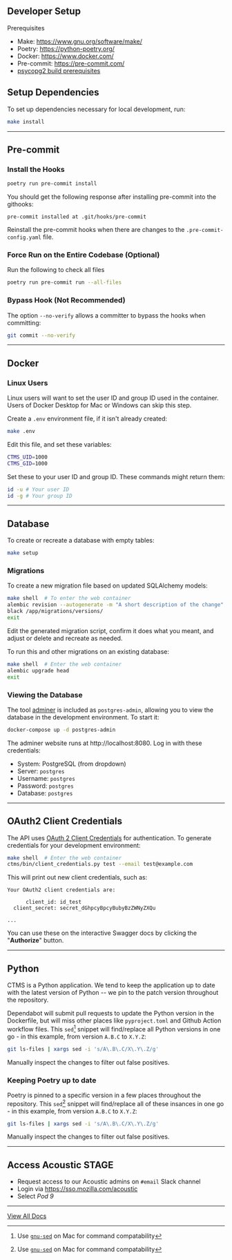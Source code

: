 ## Developer Setup

Prerequisites

- Make: https://www.gnu.org/software/make/
- Poetry: https://python-poetry.org/
- Docker: https://www.docker.com/
- Pre-commit: https://pre-commit.com/
- [psycopg2 build prerequisites](https://www.psycopg.org/docs/install.html#build-prerequisites)

## Setup Dependencies

To set up dependencies necessary for local development, run:

```sh
make install
```

---
## Pre-commit

### Install the Hooks

```sh
poetry run pre-commit install
```

You should get the following response after installing pre-commit into the githooks:

```
pre-commit installed at .git/hooks/pre-commit
```

Reinstall the pre-commit hooks when there are changes to the `.pre-commit-config.yaml` file.

### Force Run on the Entire Codebase (Optional)

Run the following to check all files
```sh
poetry run pre-commit run --all-files
```

### Bypass Hook (Not Recommended)
The option `--no-verify` allows a committer to bypass the hooks when committing:

```sh
git commit --no-verify
```

---
## Docker

### Linux Users
Linux users will want to set the user ID and group ID used in the container.
Users of Docker Desktop for Mac or Windows can skip this step.

Create a ``.env`` environment file, if it isn't already created:

```sh
make .env
```

Edit this file, and set these variables:
```sh
CTMS_UID=1000
CTMS_GID=1000
```

Set these to your user ID and group ID. These commands might return them:

```sh
id -u # Your user ID
id -g # Your group ID
```

---
## Database

To create or recreate a database with empty tables:

```sh
make setup
```

### Migrations

To create a new migration file based on updated SQLAlchemy models:

```sh
make shell  # To enter the web container
alembic revision --autogenerate -m "A short description of the change"
black /app/migrations/versions/
exit
```

Edit the generated migration script, confirm it does what you meant,
and adjust or delete and recreate as needed.

To run this and other migrations on an existing database:

```sh
make shell  # Enter the web container
alembic upgrade head
exit
```

### Viewing the Database
The tool [adminer](https://www.adminer.org/) is included as `postgres-admin`,
allowing you to view the database in the development environment.  To start it:

```sh
docker-compose up -d postgres-admin
```

The adminer website runs at http://localhost:8080. Log in with these credentials:

* System: PostgreSQL (from dropdown)
* Server: `postgres`
* Username: `postgres`
* Password: `postgres`
* Database: `postgres`

---
## OAuth2 Client Credentials

The API uses [OAuth 2 Client Credentials](https://oauth.net/2/grant-types/client-credentials/)
for authentication. To generate credentials for your development environment:

```sh
make shell  # Enter the web container
ctms/bin/client_credentials.py test --email test@example.com
```

This will print out new client credentials, such as:

```
Your OAuth2 client credentials are:

      client_id: id_test
  client_secret: secret_dGhpcyBpcyBubyBzZWNyZXQu

...
```

You can use these on the interactive Swagger docs by clicking the "**Authorize**" button.

---
## Python
CTMS is a Python application. We tend to keep the application up to date with
the latest version of Python -- we pin to the patch version throughout the
repository.

Dependabot will submit pull requests to update the Python version in the
Dockerfile, but will miss other places like `pyproject.toml` and Github Action
workflow files. This `sed`[^1] snippet will find/replace all Python versions in
one go - in this example, from version `A.B.C` to `X.Y.Z`:
```bash
git ls-files | xargs sed -i 's/A\.B\.C/X\.Y\.Z/g'
```

Manually inspect the changes to filter out false positives.

### Keeping Poetry up to date
Poetry is pinned to a specific version in a few places throughout the
repository. This `sed`[^1] snippet will find/replace all of these insances in
one go - in this example, from version `A.B.C` to `X.Y.Z`:
```bash
git ls-files | xargs sed -i 's/A\.B\.C/X\.Y\.Z/g'
```

Manually inspect the changes to filter out false positives.

---
## Access Acoustic STAGE

- Request access to our Acoustic admins on `#email` Slack channel
- Login via https://sso.mozilla.com/acoustic
- Select *Pod 9*

---
[View All Docs](./)

[^1]: Use [`gnu-sed`](https://formulae.brew.sh/formula/gnu-sed#default) on Mac for command compatability
